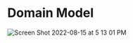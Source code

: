 # Domain Model
![Screen Shot 2022-08-15 at 5 13 01 PM](https://user-images.githubusercontent.com/103476376/184719834-07fa92cb-42d6-4439-9b61-2b6a88a73fbc.png)
